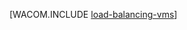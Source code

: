 <properties linkid="manage-windows-common-tasks-detach-a-disk" urlDisplayName="Load Balance VMs" pageTitle="对虚拟机进行负载平衡 (Linux) - Azure" metaKeywords="" description="了解如何对 Azure 虚拟机进行负载平衡。" metaCanonical="" services="virtual-machines" documentationCenter="" title="" authors="" solutions="" manager="" editor="" />
<tags ms.service="virtual-machines"
    ms.date=""
    wacn.date="04/11/2015"
    />

[WACOM.INCLUDE [load-balancing-vms](../includes/load-balancing-vms.md)]

